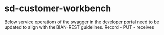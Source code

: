 # sd-customer-workbench

Below service operations of the swagger in the developer portal need to be updated to align with the BIAN-REST guidelines. 
Record - PUT - receives 